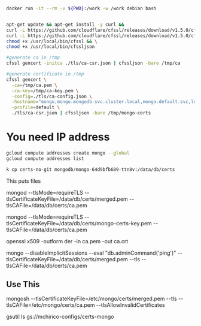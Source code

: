 ```bash

docker run -it --rm -v ${PWD}:/work -w /work debian bash


apt-get update && apt-get install -y curl &&
curl -L https://github.com/cloudflare/cfssl/releases/download/v1.5.0/cfssl_1.5.0_linux_amd64 -o /usr/local/bin/cfssl && \
curl -L https://github.com/cloudflare/cfssl/releases/download/v1.5.0/cfssljson_1.5.0_linux_amd64 -o /usr/local/bin/cfssljson && \
chmod +x /usr/local/bin/cfssl && \
chmod +x /usr/local/bin/cfssljson

#generate ca in /tmp
cfssl gencert -initca ./tls/ca-csr.json | cfssljson -bare /tmp/ca

#generate certificate in /tmp
cfssl gencert \
  -ca=/tmp/ca.pem \
  -ca-key=/tmp/ca-key.pem \
  -config=./tls/ca-config.json \
  -hostname="mongo,mongo.mongodb.svc.cluster.local,mongo.default.svc,localhost,127.0.0.1,mongo.pigbot.svc.cluster.local,34.117.143.215" \
  -profile=default \
  ./tls/ca-csr.json | cfssljson -bare /tmp/mongo-certs


```

# You need IP address

```bash
gcloud compute addresses create mongo --global
gcloud compute addresses list
```

```bash
k cp certs-no-git mongodb/mongo-64d9bfb689-ttn8v:/data/db/certs

```

This puts files

mongod --tlsMode=requireTLS --tlsCertificateKeyFile=/data/db/certs/merged.pem --tlsCAFile=/data/db/certs/ca.pem


mongod --tlsMode=requireTLS --tlsCertificateKeyFile=/data/db/certs/mongo-certs-key.pem --tlsCAFile=/data/db/certs/ca.pem



openssl x509 -outform der -in ca.pem -out ca.crt 




mongo --disableImplicitSessions --eval "db.adminCommand('ping')" --tlsCertificateKeyFile=/data/db/certs/merged.pem --tls --tlsCAFile=/data/db/certs/ca.pem

## Use This

mongosh --tlsCertificateKeyFile=/etc/mongo/certs/merged.pem --tls --tlsCAFile=/etc/mongo/certs/ca.pem --tlsAllowInvalidCertificates

gsutil ls gs://mchirico-configs/certs-mongo